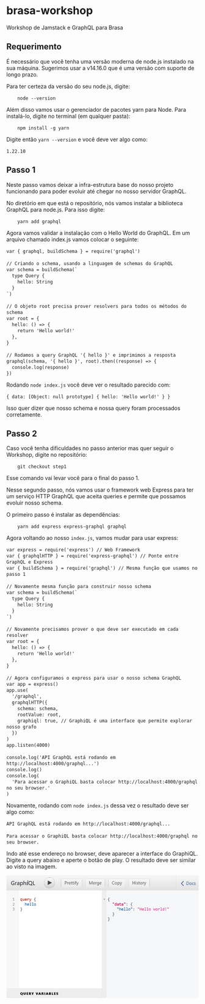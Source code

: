 # brasa-workshop

Workshop de Jamstack e GraphQL para Brasa

## Requerimento

É necessário que você tenha uma versão moderna de node.js instalado na sua máquina. Sugerimos usar a v14.16.0 que é uma versão com suporte de longo prazo.

Para ter certeza da versão do seu node.js, digite:

```
    node --version
```

Além disso vamos usar o gerenciador de pacotes yarn para Node. Para instalá-lo, digite no terminal (em qualquer pasta):

```
    npm install -g yarn
```

Digite então `yarn --version` e você deve ver algo como:

```
1.22.10
```

## Passo 1

Neste passo vamos deixar a infra-estrutura base do nosso projeto funcionando para poder evoluir até chegar no nosso servidor GraphQL.

No diretório em que está o repositório, nós vamos instalar a biblioteca GraphQL para node.js. Para isso digite:

```
    yarn add graphql
```

Agora vamos validar a instalação com o Hello World do GraphQL. Em um arquivo chamado index.js vamos colocar o seguinte:

```
var { graphql, buildSchema } = require('graphql')

// Criando o schema, usando a linguagem de schemas do GraphQL
var schema = buildSchema(`
  type Query {
    hello: String
  }
`)

// O objeto root precisa prover resolvers para todos os métodos do schema
var root = {
  hello: () => {
    return 'Hello world!'
  },
}

// Rodamos a query GraphQL '{ hello }' e imprimimos a resposta
graphql(schema, '{ hello }', root).then((response) => {
  console.log(response)
})
```

Rodando `node index.js` você deve ver o resultado parecido com:

```
{ data: [Object: null prototype] { hello: 'Hello world!' } }
```

Isso quer dizer que nosso schema e nossa query foram processados corretamente.

## Passo 2

Caso você tenha dificuldades no passo anterior mas quer seguir o Workshop, digite no repositório:

```
    git checkout step1
```

Esse comando vai levar você para o final do passo 1.

Nesse segundo passo, nós vamos usar o framework web Express para ter um serviço HTTP GraphQL que aceita queries e permite que possamos evoluir nosso schema.

O primeiro passo é instalar as dependências:

```
    yarn add express express-graphql graphql
```

Agora voltando ao nosso `index.js`, vamos mudar para usar express:

```
var express = require('express') // Web Framework
var { graphqlHTTP } = require('express-graphql') // Ponte entre GraphQL e Express
var { buildSchema } = require('graphql') // Mesma função que usamos no passo 1

// Novamente mesma função para construir nosso schema
var schema = buildSchema(`
  type Query {
    hello: String
  }
`)

// Novamente precisamos prover o que deve ser executado em cada resolver
var root = {
  hello: () => {
    return 'Hello world!'
  },
}

// Agora configuramos o express para usar o nosso schema GraphQL
var app = express()
app.use(
  '/graphql',
  graphqlHTTP({
    schema: schema,
    rootValue: root,
    graphiql: true, // GraphiQL é uma interface que permite explorar nosso grafo
  })
)
app.listen(4000)

console.log('API GraphQL está rodando em http://localhost:4000/graphql...')
console.log()
console.log(
  'Para acessar o GraphiQL basta colocar http://localhost:4000/graphql no seu browser.'
)
```

Novamente, rodando com `node index.js` dessa vez o resultado deve ser algo como:

```
API GraphQL está rodando em http://localhost:4000/graphql...

Para acessar o GraphiQL basta colocar http://localhost:4000/graphql no seu browser.
```

Indo até esse endereço no browser, deve aparecer a interface do GraphiQL. Digite a query abaixo e aperte o botão de play. O resultado deve ser similar ao visto na imagem.

![GitHub Logo](/graphiql.png)
